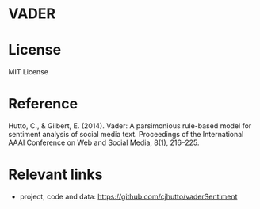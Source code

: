 # VADER

# License
MIT License

# Reference
Hutto, C., & Gilbert, E. (2014). Vader: A parsimonious rule-based model for sentiment analysis of social media text. Proceedings of the International AAAI Conference on Web and Social Media, 8(1), 216–225.


# Relevant links

+ project, code and data: https://github.com/cjhutto/vaderSentiment


